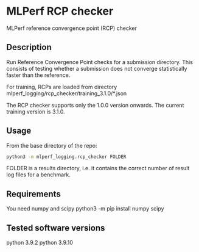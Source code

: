 # MLPerf RCP checker

MLPerf reference convergence point (RCP) checker

## Description

Run Reference Convergence Point checks for a submission directory.
This consists of testing whether a submission does not converge
statistically faster than the reference.

For training, RCPs are loaded from directory mlperf_logging/rcp_checker/training_3.1.0/*.json

The RCP checker supports only the 1.0.0 version onwards.
The current training version is 3.1.0.

## Usage

From the base directory of the repo:

```sh
python3 -m mlperf_logging.rcp_checker FOLDER
```

FOLDER is a results directory, i.e. it contains the correct number
of result log files for a benchmark.

## Requirements

You need numpy and scipy
python3 -m pip install numpy scipy

## Tested software versions

python 3.9.2
python 3.9.10


